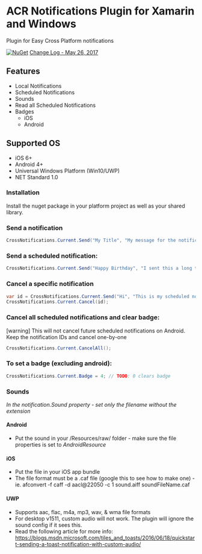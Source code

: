 # ACR Notifications Plugin for Xamarin and Windows

Plugin for Easy Cross Platform notifications

[![NuGet](https://img.shields.io/nuget/v/Acr.Notifications.svg?maxAge=2592000)](https://www.nuget.org/packages/Acr.Notifications/)
[Change Log - May 26, 2017](changelog.md)


## Features

* Local Notifications
* Scheduled Notifications
* Sounds
* Read all Scheduled Notifications
* Badges
  * iOS
  * Android


## Supported OS
* iOS 6+
* Android 4+
* Universal Windows Platform (Win10/UWP)
* NET Standard 1.0

### Installation

Install the nuget package in your platform project as well as your shared library.


### Send a notification

```csharp
CrossNotifications.Current.Send("My Title", "My message for the notification");
```

### Send a scheduled notification:

```csharp
CrossNotifications.Current.Send("Happy Birthday", "I sent this a long time ago", when = TimeSpan.FromDays(50));
```

### Cancel a specific notification
```csharp
var id = CrossNotifications.Current.Send("Hi", "This is my scheduled notification", when = TimeSpan.FromDays(1));
CrossNotifications.Current.Cancel(id);
```

### Cancel all scheduled notifications and clear badge:

[warning] This will not cancel future scheduled notifications on Android.  Keep the notification IDs and cancel one-by-one
```csharp
CrossNotifications.Current.CancelAll();
```

### To set a badge (excluding android):
```csharp
CrossNotifications.Current.Badge = 4; // TODO: 0 clears badge
```


### Sounds

_In the notification.Sound property - set only the filename without the extension_

#### Android
* Put the sound in your /Resources/raw/ folder - make sure the file properties is set to _AndroidResource_

#### iOS
* Put the file in your iOS app bundle
* The file format must be a .caf file (google this to see how to make one) - ie. afconvert -f caff -d aacl@22050 -c 1 sound.aiff soundFileName.caf 

#### UWP
* Supports aac, flac, m4a, mp3, wav, & wma file formats
* For desktop v1511, custom audio will not work.  The plugin will ignore the sound config if it sees this.
* Read the following article for more info: https://blogs.msdn.microsoft.com/tiles_and_toasts/2016/06/18/quickstart-sending-a-toast-notification-with-custom-audio/